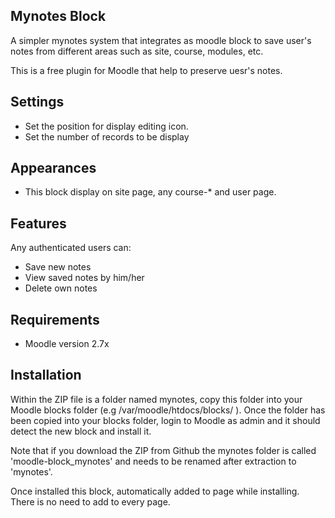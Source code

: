 Mynotes Block
--------------
A simpler mynotes system that integrates as moodle block to save user's notes
from different areas such as site, course, modules, etc.

This is a free plugin for Moodle that help to preserve uesr's notes.

Settings
--------
* Set the position for display editing icon.
* Set the number of records to be display

Appearances
----------------------
* This block display on site page, any course-* and user page.

Features
--------

Any authenticated users can:

* Save new notes
* View saved notes by him/her
* Delete own notes

Requirements
------------

* Moodle version 2.7x

Installation
------------

Within the ZIP file is a folder named mynotes, copy this folder into
your Moodle blocks folder (e.g /var/moodle/htdocs/blocks/ ). Once the folder
has been copied into your blocks folder, login to Moodle as admin and it should
detect the new block and install it.

Note that if you download the ZIP from Github the mynotes folder is called
'moodle-block_mynotes' and needs to be renamed after extraction to 'mynotes'.

Once installed this block, automatically added to page while installing. There is no need to add to every page.